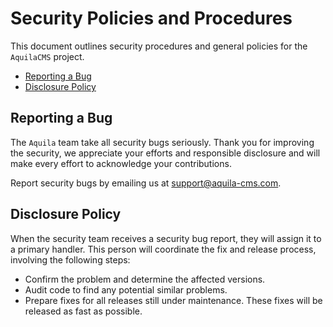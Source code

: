 # Security Policies and Procedures

This document outlines security procedures and general policies for the `AquilaCMS`
project.

  * [Reporting a Bug](#reporting-a-bug)
  * [Disclosure Policy](#disclosure-policy)

## Reporting a Bug

The `Aquila` team take all security bugs seriously.
Thank you for improving the security, we appreciate your efforts and
responsible disclosure and will make every effort to acknowledge your
contributions.

Report security bugs by emailing us at support@aquila-cms.com.


## Disclosure Policy

When the security team receives a security bug report, they will assign it to a
primary handler. This person will coordinate the fix and release process,
involving the following steps:

  * Confirm the problem and determine the affected versions.
  * Audit code to find any potential similar problems.
  * Prepare fixes for all releases still under maintenance. These fixes will be
    released as fast as possible. 
